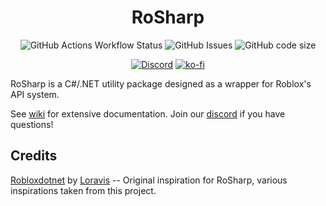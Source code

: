 <h1 align="center">RoSharp</h1>
<div align="center">
  
![GitHub Actions Workflow Status](https://img.shields.io/github/actions/workflow/status/Thundermaker300/RoSharp/build.yml?style=for-the-badge)
![GitHub Issues](https://img.shields.io/github/issues/Thundermaker300/RoSharp?style=for-the-badge)
![GitHub code size](https://img.shields.io/github/languages/code-size/Thundermaker300/RoSharp?style=for-the-badge)

[![Discord](https://img.shields.io/discord/1305657567137107978?color=738adb&label=Discord&logo=discord&logoColor=white&style=for-the-badge)](https://discord.gg/QMGBeCqYEZ)
[![ko-fi](https://ko-fi.com/img/githubbutton_sm.svg)](https://ko-fi.com/P5P416152H)
</div>

RoSharp is a C#/.NET utility package designed as a wrapper for Roblox's API system.

See [wiki](https://github.com/Thundermaker300/RoSharp/wiki) for extensive documentation. Join our [discord](https://discord.gg/FAJ3wrgu) if you have questions!

## Credits
[Robloxdotnet](https://github.com/Loravis/Robloxdotnet) by [Loravis](https://github.com/Loravis) -- Original inspiration for RoSharp, various inspirations taken from this project.
